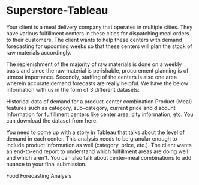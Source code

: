 # Superstore-Tableau
Your client is a meal delivery company that operates in multiple cities. They have various fulfillment centers in these cities for dispatching meal orders to their customers. The client wants to help these centers with demand forecasting for upcoming weeks so that these centers will plan the stock of raw materials accordingly.

The replenishment of the majority of raw materials is done on a weekly basis and since the raw material is perishable, procurement planning is of utmost importance. Secondly, staffing of the centers is also one area wherein accurate demand forecasts are really helpful. We have the below information with us in the form of 3 different datasets:

Historical data of demand for a product-center combination
Product (Meal) features such as category, sub-category, current price and discount
Information for fulfillment centers like center area, city information, etc.
You can download the dataset from here.

You need to come up with a story in Tableau that talks about the level of demand in each center. This analysis needs to be granular enough to include product information as well (category, price, etc.). The client wants an end-to-end report to understand which fulfillment areas are doing well and which aren't. You can also talk about center-meal combinations to add nuance to your final submission.

Food Forecasting Analysis
